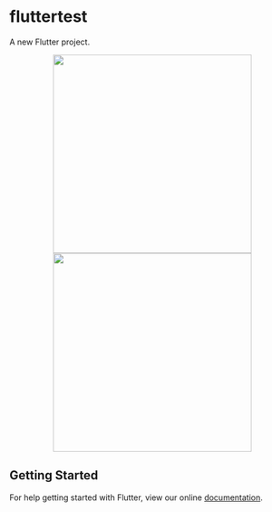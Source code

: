 # fluttertest

A new Flutter project.

<p align="center">
  <img src="fluttertest/images/three.png" width="350"/>
  <img src="fluttertest/images/four.png" width="350"/>
</p>

## Getting Started

For help getting started with Flutter, view our online
[documentation](https://flutter.io/).
